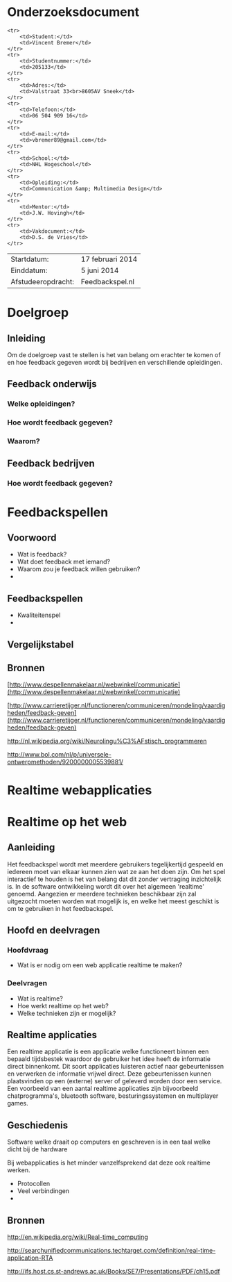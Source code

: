 # Onderzoeksdocument

<table>
	<tr>
		<td>Startdatum:</td>
		<td>17 februari 2014</td>
	</tr>
	<tr>
		<td>Einddatum:</td>
		<td>5 juni 2014</td>
	</tr>
	<tr>
		<td>Afstudeeropdracht:</td>
		<td>Feedbackspel.nl</td>
	</tr>

	<tr>
		<td>Student:</td>
		<td>Vincent Bremer</td>
	</tr>
	<tr>
		<td>Studentnummer:</td>
		<td>205133</td>
	</tr>
	<tr>
		<td>Adres:</td>
		<td>Valstraat 33<br>8605AV Sneek</td>
	</tr>
	<tr>
		<td>Telefoon:</td>
		<td>06 504 909 16</td>
	</tr>
	<tr>
		<td>E-mail:</td>
		<td>vbremer89@gmail.com</td>
	</tr>
	<tr>
		<td>School:</td>
		<td>NHL Hogeschool</td>
	</tr>
	<tr>
		<td>Opleiding:</td>
		<td>Communication &amp; Multimedia Design</td>
	</tr>
	<tr>
		<td>Mentor:</td>
		<td>J.W. Hovingh</td>
	</tr>
	<tr>
		<td>Vakdocument:</td>
		<td>D.S. de Vries</td>
	</tr>
</table>

# Doelgroep
## Inleiding
Om de doelgroep vast te stellen is het van belang om erachter te komen of en hoe feedback gegeven wordt bij bedrijven en verschillende opleidingen.


## Feedback onderwijs

### Welke opleidingen?


### Hoe wordt feedback gegeven?


### Waarom?


## Feedback bedrijven

### Hoe wordt feedback gegeven?


# Feedbackspellen

## Voorwoord

- Wat is feedback?
- Wat doet feedback met iemand?
- Waarom zou je feedback willen gebruiken?
- 

## Feedbackspellen
- Kwaliteitenspel
- 

## Vergelijkstabel

## Bronnen

[http://www.despellenmakelaar.nl/webwinkel/communicatie](http://www.despellenmakelaar.nl/webwinkel/communicatie)

[http://www.carrieretijger.nl/functioneren/communiceren/mondeling/vaardigheden/feedback-geven](http://www.carrieretijger.nl/functioneren/communiceren/mondeling/vaardigheden/feedback-geven)

http://nl.wikipedia.org/wiki/Neurolingu%C3%AFstisch_programmeren

http://www.bol.com/nl/p/universele-ontwerpmethoden/9200000005539881/


# Realtime webapplicaties

# Realtime op het web

## Aanleiding
Het feedbackspel wordt met meerdere gebruikers tegelijkertijd gespeeld en iedereen moet van elkaar kunnen zien wat ze aan het doen zijn. Om het spel interactief te houden is het van belang dat dit zonder vertraging inzichtelijk is. In de software ontwikkeling wordt dit over het algemeen 'realtime' genoemd. Aangezien er meerdere technieken beschikbaar zijn zal uitgezocht moeten worden wat mogelijk is, en welke het meest geschikt is om te gebruiken in het feedbackspel.

## Hoofd en deelvragen
### Hoofdvraag

- Wat is er nodig om een web applicatie realtime te maken?

### Deelvragen

- Wat is realtime?
- Hoe werkt realtime op het web?
- Welke technieken zijn er mogelijk?


## Realtime applicaties
Een realtime applicatie is een applicatie welke functioneert binnen een bepaald tijdsbestek waardoor de gebruiker het idee heeft de informatie direct binnenkomt. Dit soort applicaties luisteren actief naar gebeurtenissen en verwerken de informatie vrijwel direct. Deze gebeurtenissen kunnen plaatsvinden op een (externe) server of geleverd worden door een service. Een voorbeeld van een aantal realtime applicaties zijn bijvoorbeeld chatprogramma's, bluetooth software, besturingssystemen en multiplayer games.

## Geschiedenis
Software welke draait op computers en geschreven is in een taal welke dicht bij de hardware

Bij webapplicaties is het minder vanzelfsprekend dat deze ook realtime werken. 

- Protocollen
- Veel verbindingen
- 

## Bronnen
http://en.wikipedia.org/wiki/Real-time_computing

http://searchunifiedcommunications.techtarget.com/definition/real-time-application-RTA

http://ifs.host.cs.st-andrews.ac.uk/Books/SE7/Presentations/PDF/ch15.pdf